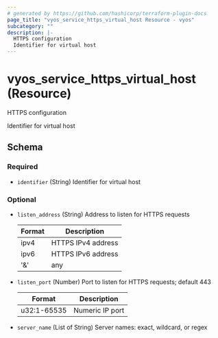 ```yaml
---
# generated by https://github.com/hashicorp/terraform-plugin-docs
page_title: "vyos_service_https_virtual_host Resource - vyos"
subcategory: ""
description: |-
  HTTPS configuration
  Identifier for virtual host
---
```


# vyos_service_https_virtual_host (Resource)

HTTPS configuration

Identifier for virtual host



<!-- schema generated by tfplugindocs -->
## Schema

### Required

- `identifier` (String) Identifier for virtual host

### Optional

- `listen_address` (String) Address to listen for HTTPS requests

    |  Format  |  Description  |
    |----------|---------------|
    |  ipv4  |  HTTPS IPv4 address  |
    |  ipv6  |  HTTPS IPv6 address  |
    |  '&'  |  any  |
- `listen_port` (Number) Port to listen for HTTPS requests; default 443

    |  Format  |  Description  |
    |----------|---------------|
    |  u32:1-65535  |  Numeric IP port  |
- `server_name` (List of String) Server names: exact, wildcard, or regex

